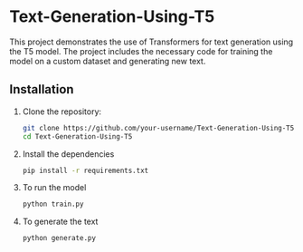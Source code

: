 # Text-Generation-Using-T5

This project demonstrates the use of Transformers for text generation using the T5 model. The project includes the necessary code for training the model on a custom dataset and generating new text.

## Installation

1. Clone the repository:
   ```bash
   git clone https://github.com/your-username/Text-Generation-Using-T5.git
   cd Text-Generation-Using-T5
2. Install the dependencies
   ```bash
   pip install -r requirements.txt
3. To run the model
   ```bash
   python train.py
4. To generate the text
   ```bash
   python generate.py
